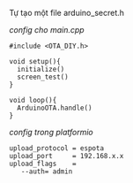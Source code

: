 Tự tạo một file arduino_secret.h

*config cho main.cpp*

```
#include <OTA_DIY.h>

void setup(){
  initialize()
  screen_test()
}

void loop(){
  ArduinoOTA.handle()
}

```

*config trong platformio*

```
upload_protocol = espota
upload_port     = 192.168.x.x       
upload_flags    =
   --auth= admin
```
